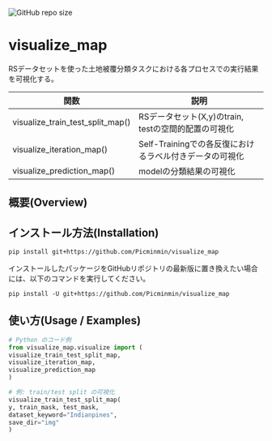 ![GitHub repo size](https://img.shields.io/github/repo-size/https%3A%2F%2Fgithub.com%2FPicminmin/https%3A%2F%2Fgithub.com%2FPicminmin%2Fvisualize_map)



# visualize_map
RSデータセットを使った土地被覆分類タスクにおける各プロセスでの実行結果を可視化する。
<!--
```
visualize_train_test_split_map() - RSデータセット(X,y)のtrain, testの空間的配置の可視化
visualize_iteration_map()        - Self-Trainingでの各反復におけるラベル付きデータの可視化
visualize_prediction_map()       - modelの分類結果の可視化
```
-->

|関数                            |説明                                                 |
|--------------------------------|-----------------------------------------------------|
|visualize_train_test_split_map() | RSデータセット(X,y)のtrain, testの空間的配置の可視化  |
|visualize_iteration_map()        | Self-Trainingでの各反復におけるラベル付きデータの可視化|
|visualize_prediction_map()       | modelの分類結果の可視化                              |

## 概要(Overview)

## インストール方法(Installation)
```bash
pip install git+https://github.com/Picminmin/visualize_map
```
インストールしたパッケージをGitHubリポジトリの最新版に置き換えたい場合には、以下のコマンドを実行してください。
```
pip install -U git+https://github.com/Picminmin/visualize_map
```

## 使い方(Usage / Examples)
```python
# Python のコード例
from visualize_map.visualize import (
visualize_train_test_split_map,
visualize_iteration_map,
visualize_prediction_map
)
```
```python
# 例: train/test split の可視化
visualize_train_test_split_map(
y, train_mask, test_mask,
dataset_keyword="Indianpines",
save_dir="img"
)
```

